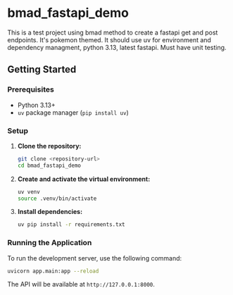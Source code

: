 # bmad_fastapi_demo

This is a test project using bmad method to create a fastapi get and post endpoints. It's pokemon themed. It should use uv for environment and dependency managment, python 3.13, latest fastapi. Must have unit testing.

## Getting Started

### Prerequisites

- Python 3.13+
- `uv` package manager (`pip install uv`)

### Setup

1.  **Clone the repository:**
    ```bash
    git clone <repository-url>
    cd bmad_fastapi_demo
    ```

2.  **Create and activate the virtual environment:**
    ```bash
    uv venv
    source .venv/bin/activate
    ```

3.  **Install dependencies:**
    ```bash
    uv pip install -r requirements.txt
    ```

### Running the Application

To run the development server, use the following command:

```bash
uvicorn app.main:app --reload
```

The API will be available at `http://127.0.0.1:8000`.
